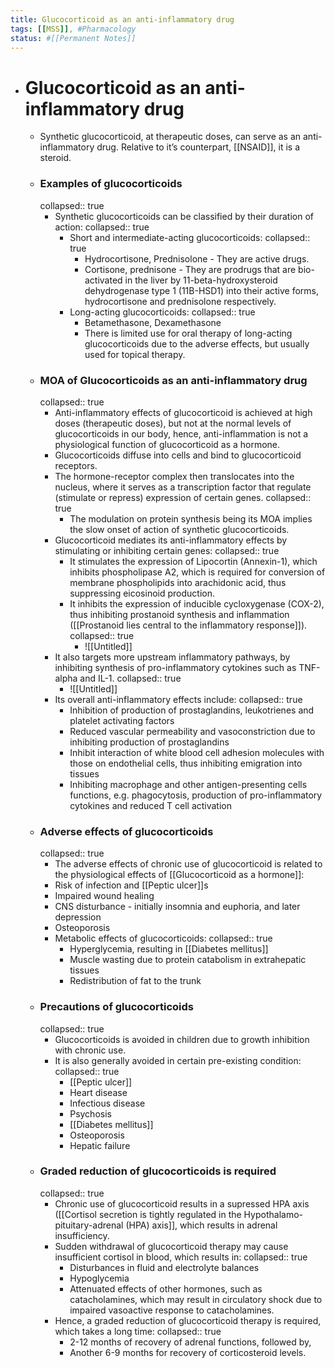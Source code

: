 ```yaml
---
title: Glucocorticoid as an anti-inflammatory drug
tags: [[MSS]], #Pharmacology
status: #[[Permanent Notes]] 
---
```


- # Glucocorticoid as an anti-inflammatory drug
	- Synthetic glucocorticoid, at therapeutic doses, can serve as an anti-inflammatory drug. Relative to it’s counterpart, [[NSAID]], it is a steroid.
	- ### Examples of glucocorticoids
	  collapsed:: true
		- Synthetic glucocorticoids can be classified by their duration of action:
		  collapsed:: true
			- Short and intermediate-acting glucocorticoids:
			  collapsed:: true
				- Hydrocortisone, Prednisolone - They are active drugs.
				- Cortisone, prednisone - They are prodrugs that are bio-activated in the liver by 11-beta-hydroxysteroid dehydrogenase type 1 (11B-HSD1) into their active forms, hydrocortisone and prednisolone respectively.
			- Long-acting glucocorticoids:
			  collapsed:: true
				- Betamethasone, Dexamethasone
				- There is limited use for oral therapy of long-acting glucocorticoids due to the adverse effects, but usually used for topical therapy.
	- ### MOA of Glucocorticoids as an anti-inflammatory drug
	  collapsed:: true
		- Anti-inflammatory effects of glucocorticoid is achieved at high doses (therapeutic doses), but not at the normal levels of glucocorticoids in our body, hence, anti-inflammation is not a physiological function of glucocorticoid as a hormone.
		- Glucocorticoids diffuse into cells and bind to glucocorticoid receptors.
		- The hormone-receptor complex then translocates into the nucleus, where it serves as a transcription factor that regulate (stimulate or repress) expression of certain genes.
		  collapsed:: true
			- The modulation on protein synthesis being its MOA implies the slow onset of action of synthetic glucocorticoids.
		- Glucocorticoid mediates its anti-inflammatory effects by stimulating or inhibiting certain genes:
		  collapsed:: true
			- It stimulates the expression of Lipocortin (Annexin-1), which inhibits phospholipase A2, which is required for conversion of membrane phospholipids into arachidonic acid, thus suppressing eicosinoid production.
			- It inhibits the expression of inducible cycloxygenase (COX-2), thus inhibiting prostanoid synthesis and inflammation ([[Prostanoid lies central to the inflammatory response]]).
			  collapsed:: true
				- ![[Untitled]]
		- It also targets more upstream inflammatory pathways, by inhibiting synthesis of pro-inflammatory cytokines such as TNF-alpha and IL-1.
		  collapsed:: true
			- ![[Untitled]]
		- Its overall anti-inflammatory effects include:
		  collapsed:: true
			- Inhibition of production of prostaglandins, leukotrienes and platelet activating factors
			- Reduced vascular permeability and vasoconstriction due to inhibiting production of prostaglandins
			- Inhibit interaction of white blood cell adhesion molecules with those on endothelial cells, thus inhibiting emigration into tissues
			- Inhibiting macrophage and other antigen-presenting cells functions, e.g. phagocytosis, production of pro-inflammatory cytokines and reduced T cell activation
	- ### Adverse effects of glucocorticoids
	  collapsed:: true
		- The adverse effects of chronic use of glucocorticoid is related to the physiological effects of [[Glucocorticoid as a hormone]]:
		- Risk of infection and [[Peptic ulcer]]s
		- Impaired wound healing
		- CNS disturbance - initially insomnia and euphoria, and later depression
		- Osteoporosis
		- Metabolic effects of glucocorticoids:
		  collapsed:: true
			- Hyperglycemia, resulting in [[Diabetes mellitus]]
			- Muscle wasting due to protein catabolism in extrahepatic tissues
			- Redistribution of fat to the trunk
	- ### Precautions of glucocorticoids
	  collapsed:: true
		- Glucocorticoids is avoided in children due to growth inhibition with chronic use.
		- It is also generally avoided in certain pre-existing condition:
		  collapsed:: true
			- [[Peptic ulcer]]
			- Heart disease
			- Infectious disease
			- Psychosis
			- [[Diabetes mellitus]]
			- Osteoporosis
			- Hepatic failure
	- ### Graded reduction of glucocorticoids is required
	  collapsed:: true
		- Chronic use of glucocorticoid results in a supressed HPA axis ([[Cortisol secretion is tightly regulated in the Hypothalamo-pituitary-adrenal (HPA) axis]], which results in adrenal insufficiency.
		- Sudden withdrawal of glucocorticoid therapy may cause insufficient cortisol in blood, which results in:
		  collapsed:: true
			- Disturbances in fluid and electrolyte balances
			- Hypoglycemia
			- Attenuated effects of other hormones, such as catacholamines, which may result in circulatory shock due to impaired vasoactive response to catacholamines.
		- Hence, a graded reduction of glucocorticoid therapy is required, which takes a long time:
		  collapsed:: true
			- 2-12 months of recovery of adrenal functions, followed by,
			- Another 6-9 months for recovery of corticosteroid levels.